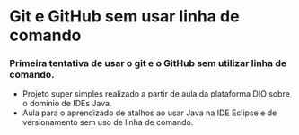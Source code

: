 # Git e GitHub sem usar linha de comando
### Primeira tentativa de usar o git e o GitHub sem utilizar linha de comando.
- Projeto super simples realizado a partir de aula da plataforma DIO sobre o domínio de IDEs Java.
- Aula para o aprendizado de atalhos ao usar Java na IDE Eclipse e de versionamento sem uso de linha de comando.

